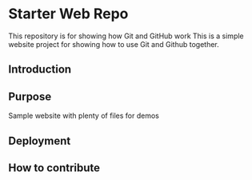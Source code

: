 # Starter Web Repo

This repository is for showing how Git and GitHub work
This is a simple website project for showing how to use 
Git and Github together.

## Introduction

## Purpose

Sample website with plenty of files for demos

## Deployment

## How to contribute

